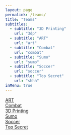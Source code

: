```yaml
---
layout: page
permalink: /teams/
title: "Teams"
subtitles:
  - subtitle: "3D Printing"
    url: "3dp"
  - subtitle: "ART"
    url: "art"
  - subtitle: "Combat"
    url: "combat"
  - subtitle: "Sumo"
    url: "sumo"
  - subtitle: "Soccer"
    url: "soccer"
  - subtitle: "Top Secret"
    url: "shhh"
inMenu: true
---
```

<!-- Uber hover effect -->
<div class="teams">
  <div class="team-row">
    <a href="/teams/art" class="team-box art">
      <div class="team-title">ART</div>
    </a>
    <a href="/teams/combat" class="team-box combat">
      <div class="team-title">Combat</div>
    </a>
    <a href="/teams/3dp" class="team-box three-d-p">
      <div class="team-title">3D Printing</div>
    </a>
  </div>
  <div class="team-row">
    <a href="/teams/sumo" class="team-box sumo">
        <div class="team-title">Sumo</div>
    </a>
    <a href="http://utrahumanoid.ca" class="team-box soccer">
        <div class="team-title">Soccer</div>
    </a>
    <a href="/teams/shhh" class="team-box topsecret">
        <div class="team-title">Top Secret</div>
    </a>
  </div>
</div>
